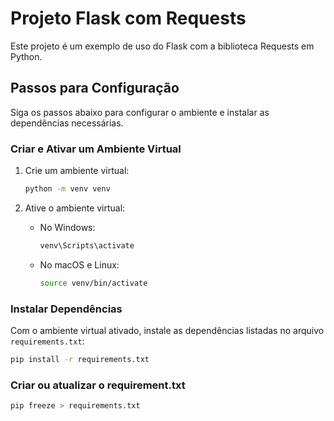 # Projeto Flask com Requests

Este projeto é um exemplo de uso do Flask com a biblioteca Requests em Python.

## Passos para Configuração

Siga os passos abaixo para configurar o ambiente e instalar as dependências necessárias.

### Criar e Ativar um Ambiente Virtual

1. Crie um ambiente virtual:

   ```bash
   python -m venv venv
   ```

2. Ative o ambiente virtual:

   - No Windows:
     ```bash
     venv\Scripts\activate
     ```
   - No macOS e Linux:
     ```bash
     source venv/bin/activate
     ```

### Instalar Dependências

Com o ambiente virtual ativado, instale as dependências listadas no arquivo `requirements.txt`:

```bash
pip install -r requirements.txt
```

### Criar ou atualizar o requirement.txt

```bash
pip freeze > requirements.txt
```